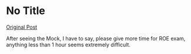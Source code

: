 # No Title

[Original Post](https://discourse.onlinedegree.iitm.ac.in/t/168449/11)

<p>After seeing the Mock, I have to say, please give more time for ROE exam, anything less than 1 hour seems extremely difficult.</p>